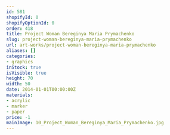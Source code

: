 ```yaml
---
id: 581
shopifyId: 0
shopifyOptionId: 0
order: 418
title: Project Woman Bereginya Maria Prymachenko
slug: project-woman-bereginya-maria-prymachenko
url: art-works/project-woman-bereginya-maria-prymachenko
aliases: []
categories:
- graphics
inStock: true
isVisible: true
height: 70
width: 50
date: 2014-01-01T00:00:00Z
materials:
- acrylic
- marker
- paper
price: -1
mainImage: 10_Project_Woman_Bereginya_Maria_Prymachenko.jpg
---
```

